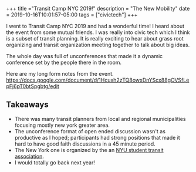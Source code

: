 +++
title ="Transit Camp NYC 2019!"
description = "The New Mobility"
date = 2019-10-16T10:01:57-05:00
tags = ["civictech"]
+++


I went to Transit Camp NYC 2019 and had a wonderful time! I heard about the event from some mutual friends. I was really into civic tech which I think is a subset of transit planning. It is really exciting to hear about grass root organizing and transit organization meeting together to talk about big ideas. 

The whole day was full of unconferences that made it a dynamic conference set by the people there in the room.

Here are my long form notes from the event. 
https://docs.google.com/document/d/1Hcuxh2zTQ8owxDnYScx88gOVSfLepFj6pT0btSpgbtg/edit



## Takeaways

- There was many transit planners from local and regional municipalities focusing mostly new york greater area. 
- The unconference format of open ended discussion wasn't as productive as I hoped; participants had strong positions that made it hard to have good faith discussions in a 45 minute period.
- The New York one is organized by the an [NYU student transit association](https://yptransportation.org/nyc/).
- I would totally go back next year! 